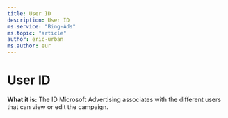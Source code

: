 ```yaml
---
title: User ID
description: User ID
ms.service: "Bing-Ads"
ms.topic: "article"
author: eric-urban
ms.author: eur
---
```


# User ID

**What it is:**    The ID Microsoft Advertising associates with the different users that can view or edit the campaign.


